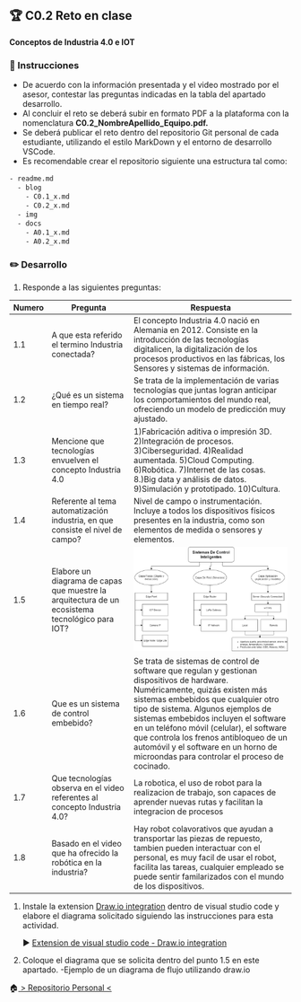 ## :trophy: C0.2 Reto en clase

**Conceptos de Industria 4.0 e IOT**

### :blue_book: Instrucciones

- De acuerdo con la información presentada y el video mostrado por el asesor, contestar las preguntas indicadas en la tabla del apartado desarrollo.
- Al concluir el reto se deberá subir en formato PDF a la plataforma con la nomenclatura **C0.2_NombreApellido_Equipo.pdf.**
- Se deberá publicar el reto dentro del repositorio Git personal de cada estudiante, utilizando el estilo MarkDown y el entorno de desarrollo VSCode.
- Es recomendable crear el repositorio siguiente una estructura tal como:
```
- readme.md
  - blog
    - C0.1_x.md
    - C0.2_x.md
  - img
  - docs
    - A0.1_x.md
    - A0.2_x.md
```
  
### :pencil2: Desarrollo

1. Responde a las siguientes preguntas:

| Numero | Pregunta                  | Respuesta  |
| --------------- | --------------------------------------------------- | ---------  |
| 1.1      | A que esta referido el termino Industria conectada? |El concepto Industria 4.0 nació en Alemania en 2012. Consiste en la introducción de las tecnologías digitalicen, la digitalización de los procesos productivos en las fábricas, los Sensores y sistemas de información.|
| 1.2      | ¿Qué es un sistema en tiempo real?                  | Se trata de la implementación de varias tecnologías que juntas logran anticipar los comportamientos del mundo real, ofreciendo un modelo de predicción muy ajustado.           |
| 1.3      | Mencione que tecnologías envuelven el concepto Industria 4.0    | 1)Fabricación aditiva o impresión 3D. 2)Integración de procesos. 3)Ciberseguridad. 4)Realidad aumentada. 5)Cloud Computing. 6)Robótica. 7)Internet de las cosas. 8.)Big data y análisis de datos. 9)Simulación y prototipado. 10)Cultura. |
| 1.4      | Referente al tema automatización industria, en que consiste el nivel de campo?     | Nivel de campo o instrumentación. Incluye a todos los dispositivos físicos presentes en la industria, como son elementos de medida o sensores y elementos.           |
| 1.5      | Elabore un diagrama de capas que muestre la arquitectura de un ecosistema tecnológico para IOT?                       | ![Diagrama](../Imagenes/Diagrama.drawio.png)|
| 1.6      | Que es un sistema de control embebido?               | Se trata de sistemas de control de software que regulan y gestionan dispositivos de hardware. Numéricamente, quizás existen más sistemas embebidos que cualquier otro tipo de sistema. Algunos ejemplos de sistemas embebidos incluyen el software en un teléfono móvil (celular), el software que controla los frenos antibloqueo de un automóvil y el software en un horno de microondas para controlar el proceso de cocinado. |
| 1.7      | Que tecnologías observa en el video referentes al concepto Industria 4.0?         | La robotica, el uso de robot para la realizacion de trabajo, son capaces de aprender nuevas rutas y facilitan la integracion de procesos            |
| 1.8      | Basado en el video que ha ofrecido la robótica en la industria?        | Hay robot colavorativos que ayudan a transportar las piezas de repuesto, tambien pueden interactuar con el personal, es muy facil de usar el robot, facilita las tareas, cualquier empleado se puede sentir familarizados con el mundo de los dispositivos.|


1. Instale la extension [Draw.io integration](https://marketplace.visualstudio.com/items?itemName=hediet.vscode-drawio) dentro de visual studio code y elabore el diagrama solicitado siguiendo las instrucciones para esta actividad.

    :arrow_forward: [Extension de visual studio code - Draw.io integration](https://www.youtube.com/watch?v=Y47ZlxoDWNI)

2. Coloque el diagrama que se solicita dentro del punto 1.5 en este apartado.
   -Ejemplo de un diagrama de flujo utilizando draw.io


:house:[ > Repositorio Personal <](https://github.com/CMRamirezC/Sistemas_Programables_Ramirez_Cervantes.git)


